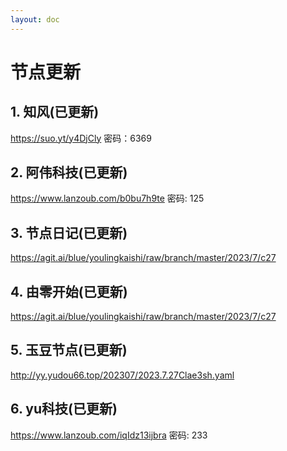 ```yaml
---
layout: doc
---
```

# 节点更新

## 1. 知风(已更新)

https://suo.yt/y4DjCly 密码：6369

## 2. 阿伟科技(已更新)

https://www.lanzoub.com/b0bu7h9te 密码: 125

## 3. 节点日记(已更新)

https://agit.ai/blue/youlingkaishi/raw/branch/master/2023/7/c27

## 4. 由零开始(已更新)

https://agit.ai/blue/youlingkaishi/raw/branch/master/2023/7/c27

## 5. 玉豆节点(已更新)

http://yy.yudou66.top/202307/2023.7.27Clae3sh.yaml
  
## 6. yu科技(已更新)

https://www.lanzoub.com/iqIdz13ijbra 密码: 233
